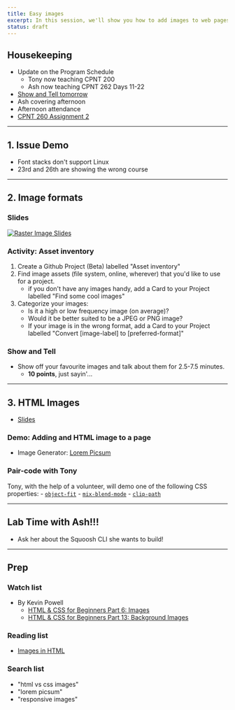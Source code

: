 ```yaml
---
title: Easy images
excerpt: In this session, we'll show you how to add images to web pages using Lorem Picsum.
status: draft
---
```

<script>
	import Homework from "$lib/components/Homework.svelte";
	import LessonPlan from "$lib/components/LessonPlan.svelte";
	import LabTime from "$lib/components/LabTime.svelte";
</script>

## Housekeeping
- Update on the Program Schedule
    - Tony now teaching CPNT 200
    - Ash now teaching CPNT 262 Days 11-22
- [Show and Tell tomorrow](/courses/cpnt-260/day-5)
- Ash covering afternoon
- Afternoon attendance
- [CPNT 260 Assignment 2](/courses/cpnt-260/assessments/assignment-2)

---

## 1. Issue Demo
- Font stacks don't support Linux
- 23rd and 26th are showing the wrong course

---

## 2. Image formats
### Slides
[![Raster Image Slides](/images/slides/raster-html-images.png)](https://sait-wbdv.github.io/slides/w23/cpnt-260/html-images.html)

### Activity: Asset inventory
1. Create a Github Project (Beta) labelled "Asset inventory"
2. Find image assets (file system, online, wherever) that you'd like to use for a project.
    - if you don't have any images handy, add a Card to your Project labelled "Find some cool images"
3. Categorize your images:
    - Is it a high or low frequency image (on average)?
    - Would it be better suited to be a JPEG or PNG image?
    - If your image is in the wrong format, add a Card to your Project labelled "Convert [image-label] to [preferred-format]"

### Show and Tell
- Show off your favourite images and talk about them for 2.5-7.5 minutes.
    - **10 points**, just sayin'...

---

## 3. HTML Images
- [Slides](https://sait-wbdv.github.io/slides/w23/cpnt-260/html-images.html/#9)

### Demo: Adding and HTML image to a page
- Image Generator: [Lorem Picsum](https://picsum.photos/)

### Pair-code with Tony
Tony, with the help of a volunteer, will demo one of the following CSS properties:
    - [`object-fit`](https://developer.mozilla.org/en-US/docs/Web/CSS/object-fit)
    - [`mix-blend-mode`](https://developer.mozilla.org/en-US/docs/Web/CSS/mix-blend-mode)
    - [`clip-path`](https://developer.mozilla.org/en-US/docs/Web/CSS/clip-path)

---

## Lab Time with Ash!!!
- Ask her about the Squoosh CLI she wants to build!

---

## Prep
### Watch list
- By Kevin Powell
    - [HTML & CSS for Beginners Part 6: Images](https://www.youtube.com/watch?v=0xoztJCHpbQ)
    - [HTML & CSS for Beginners Part 13: Background Images](https://www.youtube.com/watch?v=33IinMVJf-M)

### Reading list
- [Images in HTML](https://developer.mozilla.org/en-US/docs/Learn/HTML/Multimedia_and_embedding/Images_in_HTML)

### Search list
- "html vs css images"
- "lorem picsum"
- "responsive images"